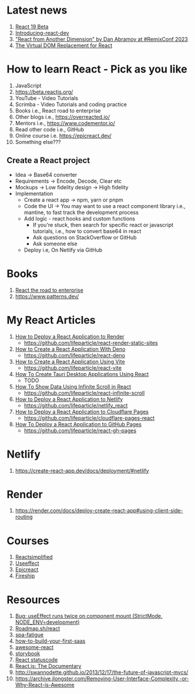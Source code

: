 # Latest news

1. [React 19 Beta](https://react.dev/blog/2024/04/25/react-19)
2. [Introducing-react-dev](https://react.dev/blog/2023/03/16/introducing-react-dev)
3. ["React from Another Dimension" by Dan Abramov at #RemixConf 2023](https://www.youtube.com/watch?v=zMf_xeGPn6s&ab_channel=Remix)
4. [The Virtual DOM Replacement for React](https://github.com/aidenybai/million)

# How to learn React - Pick as you like

1. JavaScript
2. https://beta.reactjs.org/
3. YouTube - Video Tutorials
4. Scrimba - Video Tutorials and coding practice
5. Books i.e., React road to enterprise
6. Other blogs i.e., https://overreacted.io/
7. Mentors i.e., https://www.codementor.io/
8. Read other code i.e., GitHub
9. Online course i.e. https://epicreact.dev/
10. Something else???

## Create a React project

-   Idea -> Base64 converter
-   Requirements -> Encode, Decode, Clear etc
-   Mockups -> Low fidelity design -> High fidelity
-   Implementation
    -   Create a react app -> npm, yarn or pnpm
    -   Code the UI -> You may want to use a react component library i.e., mantine, to fast track the development process
    -   Add logic - react hooks and custom functions
        -   If you're stuck, then search for specific react or javascript tutorials, i.e., how to convert base64 in react
        -   Ask questions on StackOverflow or GitHub
        -   Ask someone else
    -   Deploy i.e, On Netlify via GitHub

# Books

1. [React the road to enterprise](https://theroadtoenterprise.com/books/react-the-road-to-enterprise)
2. https://www.patterns.dev/

# My React Articles

1. [How to Deploy a React Application to Render](https://javascript.plainenglish.io/how-to-deploy-a-react-application-to-render-611ef3aca84a)
    - https://github.com/lifeparticle/react-render-static-sites
2. [How to Create a React Application With Deno](https://medium.com/geekculture/how-to-create-a-react-application-with-deno-4518db39c5ab)
    - https://github.com/lifeparticle/react-deno
3. [How to Create a React Application Using Vite](https://javascript.plainenglish.io/how-to-create-a-react-application-using-vite-cc3e9910a3f3)
    - https://github.com/lifeparticle/react-vite
4. [How To Create Tauri Desktop Applications Using React](https://medium.com/geekculture/how-to-create-tauri-desktop-applications-using-react-8541e42b1f22)
    - TODO
5. [How To Show Data Using Infinite Scroll in React](https://towardsdatascience.com/how-to-show-data-using-infinite-scroll-in-react-7c7c8540d5b4)
    - https://github.com/lifeparticle/react-infinite-scroll
6. [How to Deploy a React Application to Netlify](https://javascript.plainenglish.io/how-to-deploy-a-react-application-to-netlify-e120d2de2654)
    - https://github.com/lifeparticle/netlify_react
7. [How to Deploy a React Application to Cloudflare Pages](https://javascript.plainenglish.io/how-to-deploy-a-react-application-to-cloudflare-pages-e334466109c3)
    - https://github.com/lifeparticle/cloudflare-pages-react
8. [How To Deploy a React Application to GitHub Pages](https://medium.com/javascript-in-plain-english/how-to-deploy-a-react-application-to-github-pages-e4f8890e1213)
    - https://github.com/lifeparticle/react-gh-pages

# Netlify

1. https://create-react-app.dev/docs/deployment/#netlify

# Render

1. https://render.com/docs/deploy-create-react-app#using-client-side-routing

# Courses

1. [Reactsimplified](https://reactsimplified.com/)
2. [Useeffect](https://useeffect.dev/)
3. [Epicreact](https://epicreact.dev/)
4. [Fireship](https://fireship.io/pro)

# Resources

1. [Bug: useEffect runs twice on component mount (StrictMode, NODE_ENV=development)](https://github.com/facebook/react/issues/24502)
2. [Roadmap.sh/react](https://roadmap.sh/react)
3. [spa-fatigue](https://macwright.com/2020/05/10/spa-fatigue.html)
4. [how-to-build-your-first-saas](https://www.freecodecamp.org/news/how-to-build-your-first-saas/)
5. [awesome-react](https://github.com/enaqx/awesome-react)
6. [storybook](https://storybook.js.org/)
7. [React statuscode](https://react.statuscode.com/)
8. [React.js: The Documentary](https://www.youtube.com/watch?v=8pDqJVdNa44)
9. http://swannodette.github.io/2013/12/17/the-future-of-javascript-mvcs/
10. https://archive.jlongster.com/Removing-User-Interface-Complexity,-or-Why-React-is-Awesome
